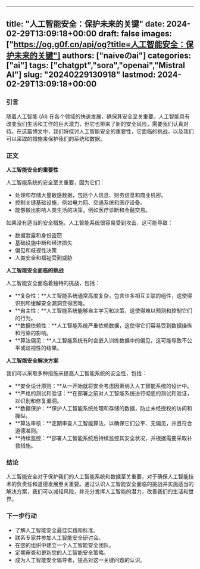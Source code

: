 
---
title: "人工智能安全：保护未来的关键"
date: 2024-02-29T13:09:18+00:00
draft: false
images: ["https://og.g0f.cn/api/og?title=人工智能安全：保护未来的关键"]
authors: ["naiveのai"]
categories: ["ai"]
tags: ["chatgpt","sora","openai","Mistral AI"]
slug: "20240229130918"
lastmod: 2024-02-29T13:09:18+00:00
---
### 引言

随着人工智能 (AI) 在各个领域的快速发展，确保其安全至关重要。人工智能具有改变我们生活和工作的巨大潜力，但它也带来了新的安全风险，需要我们认真对待。在这篇博文中，我们将探讨人工智能安全的重要性，它面临的挑战，以及我们可以采取的措施来保护我们的系统和数据。

### 正文

**人工智能安全的重要性**

人工智能系统的安全至关重要，因为它们：

- 处理和存储大量敏感数据，包括个人信息、财务信息和商业机密。
- 控制关键基础设施，例如电力网、交通系统和医疗设备。
- 能够做出影响人类生活的决策，例如医疗诊断和金融交易。

如果没有适当的安全措施，人工智能系统很容易受到攻击，这可能导致：

- 数据泄露和身份盗窃
- 基础设施中断和经济损失
- 偏见和歧视性决策
- 人类安全和福祉受到威胁

**人工智能安全面临的挑战**

人工智能安全面临着独特的挑战，包括：

- **复杂性：**人工智能系统通常高度复杂，包含许多相互关联的组件，这使得识别和缓解安全漏洞变得困难。
- **自主性：**人工智能系统能够自主学习和决策，这使得难以预测和控制它们的行为。
- **数据依赖性：**人工智能系统严重依赖数据，这使得它们容易受到数据操纵和污染的影响。
- **算法偏见：**人工智能系统有时会嵌入训练数据中的偏见，这可能导致不公平或歧视性的结果。

**人工智能安全解决方案**

我们可以采取多种措施来提高人工智能系统的安全性，包括：

- **安全设计原则：**从一开始就将安全考虑因素纳入人工智能系统的设计中。
- **严格的测试和验证：**在部署之前对人工智能系统进行彻底的测试和验证，以识别和修复漏洞。
- **数据保护：**保护人工智能系统处理和存储的数据，防止未经授权的访问和操纵。
- **算法审核：**定期审查人工智能算法，以确保它们公平、无偏见，并且符合道德准则。
- **持续监控：**部署人工智能系统后持续监控其安全状况，并根据需要采取补救措施。

### 结论

人工智能安全对于保护我们的人工智能系统和数据至关重要，对于确保人工智能技术的负责任和道德发展至关重要。通过认识人工智能安全面临的挑战并实施适当的解决方案，我们可以减轻风险，并充分发挥人工智能的潜力，改善我们的生活和世界。

### 下一步行动

* 了解人工智能安全最佳实践和标准。
* 联系专家并参加人工智能安全研讨会。
* 在您的组织中建立一个人工智能安全团队。
* 定期审查和更新您的人工智能安全策略。
* 成为人工智能安全倡导者，提高对这一关键问题的认识。